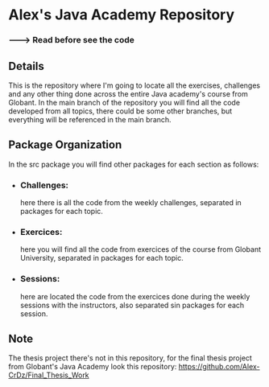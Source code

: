 # Alex's Java Academy Repository
### ---> Read before see the code

## Details

This is the repository where I'm going to locate all the exercises, challenges and any other thing done across the entire Java academy's course from Globant.
In the main branch of the repository you will find all the code developed from all topics, there could be some other branches, but everything will be referenced in the main branch.

## Package Organization

In the src package you will find other packages for each section as follows:

- ### Challenges: 
  here there is all the code from the weekly challenges, separated in packages for each topic.
- ### Exercices: 
  here you will find all the code from exercices of the course from Globant University, separated in packages for each topic.
- ### Sessions:
  here are located the code from the exercices done during the weekly sessions with the instructors, also separated sin packages for each session.

## Note

The thesis project there's not in this repository, for the final thesis project from Globant's Java Academy look this repository:
https://github.com/Alex-CrDz/Final_Thesis_Work
